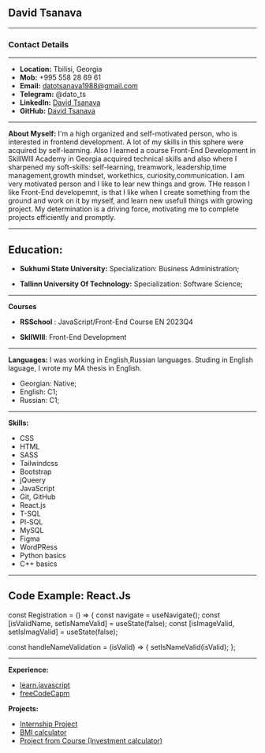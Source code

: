 ## David Tsanava

---

### Contact Details

---

- **Location:** Tbilisi, Georgia
- **Mob:** +995 558 28 69 61
- **Email:** datotsanava1988@gmail.com
- **Telegram:** @dato_ts
- **LinkedIn:** [David Tsanava](https://www.linkedin.com/in/david-tsanava-18a1421a6)
- **GitHub:** [David Tsanava](https://github.com/datots)

---

**About Myself:**
I'm a high organized and self-motivated person, who is interested in frontend development. A lot of my skills in this sphere were acquired by self-learning. Also I learned a course Front-End Development in SkillWIll Academy in Georgia acquired technical skills and also where I sharpened my soft-skills: self-learning, treamwork, leadership,time management,growth mindset, workethics, curiosity,communication. I am very motivated person and I like to lear new things and grow. THe reason I like Front-End developemnt, is that I like when I create something from the ground and work on it by myself, and learn new usefull things with growing project. My determination is a driving force, motivating me to complete projects efficiently and promptly.

---

## **Education:**

- **Sukhumi State University:**
  Specialization: Business Administration;

- **Tallinn University Of Technology:**
  Specialization: Software Science;

---

**Courses**

- **RSSchool** :
  JavaScript/Front-End Course EN 2023Q4

- **SkllWIll**:
  Front-End Development

---

**Languages:**
I was working in English,Russian languages. Studing in English laguage, I wrote my MA thesis in English.

- Georgian: Native;
- English: C1;
- Russian: C1;

---

**Skills:**

- CSS
- HTML
- SASS
- Tailwindcss
- Bootstrap
- jQueery
- JavaScript
- Git, GitHub
- React.js
- T-SQL
- Pl-SQL
- MySQL
- Figma
- WordPRess
- Python basics
- C++ basics

---

**Code Example:**
**React.Js**
---

const Registration = () => {
const navigate = useNavigate();
const [isValidName, setIsNameValid] = useState(false);
const [isImageValid, setIsImagValid] = useState(false);

const handleNameValidation = (isValid) => {
setIsNameValid(isValid);
};

---
**Experience:**
- [learn.javascript](https://javascript.info/)
- [freeCodeCapm](https://www.freecodecamp.org/learn/javascript-algorithms-and-data-structures/#basic-javascript)


  
**Projects:**

- [Internship Project](https://acceleration-project.vercel.app/)
- [BMI calculator](https://bmi-calculator-theta-ten.vercel.app/)
- [Project from Course (Investment calculator)](https://investment-calculator-xi.vercel.app/)
